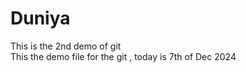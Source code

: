 # Duniya
This is the 2nd demo of git
<br>
This the demo file for the git , today is 7th of Dec 2024

